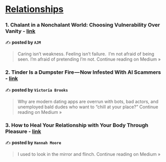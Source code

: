 
<h1><a href=https://medium.com/tag/relationships/recommended target="_blank" rel="noopener noreferrer">Relationships</a></h1>
<h3>1. Chalant in a Nonchalant World: Choosing Vulnerability Over Vanity - <a href="https://medium.com/@thesilentvoiceofAJ/chalant-in-a-nonchalant-world-choosing-vulnerability-over-vanity-11b4712991de?source=rss------relationships-5" target="_blank" rel="noopener noreferrer">link</a></h3>

✍️ **posted by `AJM`**

<blockquote>Caring isn’t weakness. Feeling isn’t failure.
 I’m not afraid of being seen. I’m afraid of pretending I’m not.
Continue reading on Medium »</blockquote>

<h3>2. Tinder Is a Dumpster Fire — Now Infested With AI Scammers - <a href="https://medium.com/@victoria-brooks/tinder-is-a-dumpster-fire-now-infested-with-ai-scammers-89c0ebd0787d?source=rss------relationships-5" target="_blank" rel="noopener noreferrer">link</a></h3>

✍️ **posted by `Victoria Brooks`**

<blockquote>Why are modern dating apps are overrun with bots, bad actors, and unemployed bald dudes who want to “chill at your place?”
Continue reading on Medium »</blockquote>

<h3>3. How to Heal Your Relationship with Your Body Through Pleasure - <a href="https://coupletherapist.medium.com/how-to-heal-your-relationship-with-your-body-through-pleasure-7177c4487843?source=rss------relationships-5" target="_blank" rel="noopener noreferrer">link</a></h3>

✍️ **posted by `Hannah Moore`**

<blockquote>I used to look in the mirror and flinch.
Continue reading on Medium »</blockquote>

